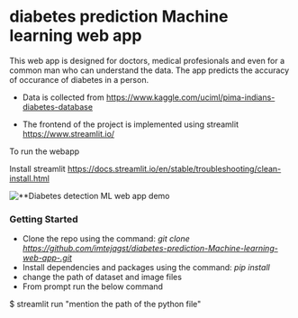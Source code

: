 # diabetes prediction Machine learning web app

This web app is designed for doctors, medical profesionals and even for a common man who can understand the data. The app predicts the accuracy of occurance of diabetes in a person.

* Data is collected from https://www.kaggle.com/uciml/pima-indians-diabetes-database

* The frontend of the project is implemented using streamlit https://www.streamlit.io/

To run the webapp

Install streamlit https://docs.streamlit.io/en/stable/troubleshooting/clean-install.html


![**Diabetes detection ML web app demo](https://media.giphy.com/media/h5FDzUefsAxagFteyF/giphy.gif)

### Getting Started
* Clone the repo using the command: *git clone https://github.com/imtejagst/diabetes-prediction-Machine-learning-web-app-.git*
* Install dependencies and packages using the command: *pip install*
* change the path of dataset and image files
* From prompt run the below command

$ streamlit run "mention the path of the python file"



